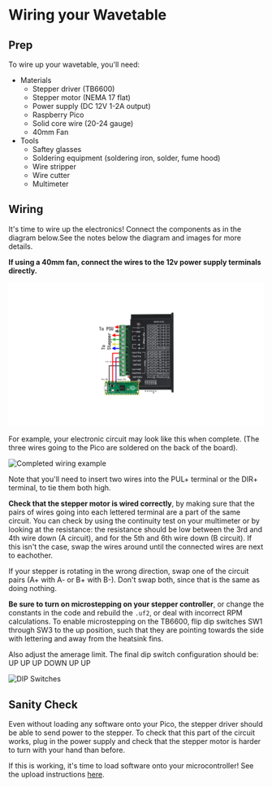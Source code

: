 # Wiring your Wavetable

## Prep

To wire up your wavetable, you'll need:
- Materials
    - Stepper driver (TB6600)
    - Stepper motor (NEMA 17 flat)
    - Power supply (DC 12V 1-2A output)
    - Raspberry Pico 
    - Solid core wire (20-24 gauge)
    - 40mm Fan
- Tools
    - Saftey glasses
    - Soldering equipment (soldering iron, solder, fume hood)
    - Wire stripper
    - Wire cutter
    - Multimeter

## Wiring

It's time to wire up the electronics! Connect the components as in the diagram below.See the notes below the diagram and images for more details. 

**If using a 40mm fan, connect the wires to the 12v power supply terminals directly.**

![Wiring diagram](https://github.com/Exr0nProjects/wavetable_pico/blob/main/materials/wiring_diagram_streamlined.png?raw=true)

For example, your electronic circuit may look like this when complete. (The three wires going to the Pico are soldered on the back of the board).

![Completed wiring example](https://github.com/Exr0nProjects/wavetable_pico/blob/main/materials/wobbles_wiring_no_estop.jpg?raw=true)

Note that you'll need to insert two wires into the PUL+ terminal or the DIR+ terminal, to tie them both high.

**Check that the stepper motor is wired correctly**, by making sure that the pairs of wires going into each lettered terminal are a part of the same circuit. You can check by using the continuity test on your multimeter or by looking at the resistance: the resistance should be low between the 3rd and 4th wire down (A circuit), and for the 5th and 6th wire down (B circuit). If this isn't the case, swap the wires around until the connected wires are next to eachother. 

If your stepper is rotating in the wrong direction, swap one of the circuit pairs (A+ with A- or B+ with B-). Don't swap both, since that is the same as doing nothing.

**Be sure to turn on microstepping on your stepper controller**, or change the constants in the code and rebuild the `.uf2`, or deal with incorrect RPM calculations. To enable microstepping on the TB6600, flip dip switches SW1 through SW3 to the up position, such that they are pointing towards the side with lettering and away from the heatsink fins.

Also adjust the amerage limit. The final dip switch configuration should be: UP UP UP DOWN UP UP

![DIP Switches](https://github.com/Exr0nProjects/wavetable_pico/blob/main/materials/dip_switches.png?raw=true)

## Sanity Check

Even without loading any software onto your Pico, the stepper driver should be able to send power to the stepper. To check that this part of the circuit works, plug in the power supply and check that the stepper motor is harder to turn with your hand than before.

If this is working, it's time to load software onto your microcontroller! See the upload instructions [here](https://github.com/Exr0nProjects/wavetable_pico#setup).

